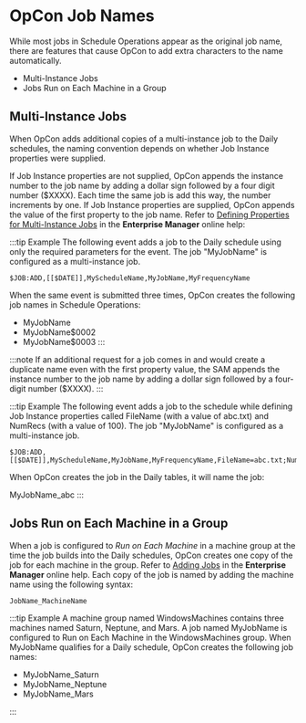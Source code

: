 # OpCon Job Names

While most jobs in Schedule Operations appear as the original job name, there are features that cause OpCon to add extra characters to the name automatically.

- Multi-Instance Jobs
- Jobs Run on Each Machine in a Group

## Multi-Instance Jobs

When OpCon adds additional copies of a multi-instance job to the Daily schedules, the naming convention depends on whether Job Instance properties were supplied.

If Job Instance properties are not supplied, OpCon appends the instance number to the job name by adding a dollar sign followed by a four digit number ($XXXX). Each time the same job is add this way, the number increments by one. If Job Instance properties are supplied, OpCon appends the value of the first property to the job name. Refer to [Defining Properties for Multi-Instance Jobs](../Files/UI/Enterprise-Manager/Defining-Properties-for-Multi-Instance-Jobs.md) in the **Enterprise Manager** online help:

:::tip Example
The following event adds a job to the Daily schedule using only the required parameters for the event. The job "MyJobName" is configured as a multi-instance job.

```shell
$JOB:ADD,[[$DATE]],MyScheduleName,MyJobName,MyFrequencyName
```

When the same event is submitted three times, OpCon creates the following job names in Schedule Operations:

- MyJobName
- MyJobName$0002
- MyJobName$0003
:::

:::note
If an additional request for a job comes in and would create a duplicate name even with the first property value, the SAM appends the instance number to the job name by adding a dollar sign followed by a four-digit number ($XXXX).
:::

:::tip Example
The following event adds a job to the schedule while defining Job Instance properties called FileName (with a value of abc.txt) and NumRecs (with a value of 100). The job "MyJobName" is configured as a multi-instance job.

```shell
$JOB:ADD,[[$DATE]],MyScheduleName,MyJobName,MyFrequencyName,FileName=abc.txt;NumRecs=100
```

When OpCon creates the job in the Daily tables, it will name the job:

MyJobName_abc
:::

## Jobs Run on Each Machine in a Group

When a job is configured to *Run on Each Machine* in a machine group at the time the job builds into the Daily schedules, OpCon creates one copy of the job for each machine in the group. Refer to [Adding Jobs](../Files/UI/Enterprise-Manager/Adding-Jobs.md) in the **Enterprise Manager** online help. Each copy of the job is named by adding the machine name using the following syntax:

```shell
JobName_MachineName
```

:::tip Example
A machine group named WindowsMachines contains three machines named Saturn, Neptune, and Mars. A job named MyJobName is configured to Run on Each Machine in the WindowsMachines group. When MyJobName qualifies for a Daily schedule, OpCon creates the following job names:

- MyJobName_Saturn
- MyJobName_Neptune
- MyJobName_Mars

:::
